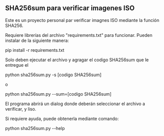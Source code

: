## SHA256sum para verificar imagenes ISO

Este es un proyecto personal par verificar imagnes ISO mediante la función SHA256.

Requiere librerías del archivo "requirements.txt" para funcionar.  Pueden instalar de la siguiente manera:

pip install -r requirements.txt

Solo deben ejecutar el archivo y agragar el codigo SHA256sum que le entregue el 

python sha256sum.py -s [codigo SHA256sum]

o

python sha256sum.py --sum=[codigo SHA256sum]

El programa abrirá un dialog donde deberán seleccionar el archivo a verificar, y liso.

Si requiere ayuda, puede obtenerla mediante comando:

python sha256sum.py --help